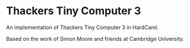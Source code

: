 # Thackers Tiny Computer 3

An implementation of Thackers Tiny Computer 3 in HardCaml.

Based on the work of Simon Moore and friends at Cambridge University.

